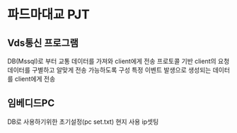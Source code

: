 # 파드마대교 PJT
## Vds통신 프로그램 
DB(Mssql)로 부터 교통 데이터를 가져와 client에게 전송
프로토콜 기반 client의 요청 데이터를 구별하고 알맞게 전송 가능하도록 구성
특정 이벤트 발생으로 생성되는 데이터를 client에게 전송

## 임베디드PC
DB로 사용하기위한 초기설정(pc set.txt)
현지 사용 ip셋팅
